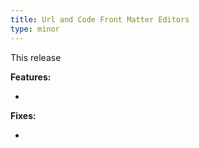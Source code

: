 ```yaml
---
title: Url and Code Front Matter Editors
type: minor
---
```


This release

**Features:**

* 


**Fixes:**

* 
